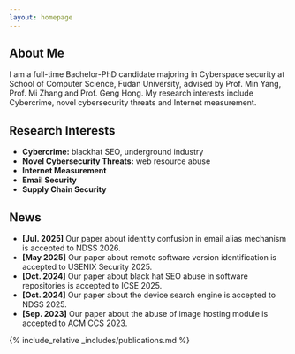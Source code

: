 ```yaml
---
layout: homepage
---
```


## About Me

I am a full-time Bachelor-PhD candidate majoring in Cyberspace security at School of Computer Science, Fudan University, advised by Prof. Min Yang, Prof. Mi Zhang and Prof. Geng Hong. My research interests include Cybercrime, novel cybersecurity threats and Internet measurement.

## Research Interests

- **Cybercrime:** blackhat SEO, underground industry
- **Novel Cybersecurity Threats:** web resource abuse
- **Internet Measurement** 
- **Email Security**
- **Supply Chain Security**

## News

- **[Jul. 2025]** Our paper about identity confusion in email alias mechanism is accepted to NDSS 2026.
- **[May 2025]** Our paper about remote software version identification is accepted to USENIX Security 2025.
- **[Oct. 2024]** Our paper about black hat SEO abuse in software repositories is accepted to ICSE 2025.
- **[Oct. 2024]** Our paper about the device search engine is accepted to NDSS 2025.
- **[Sep. 2023]** Our paper about the abuse of image hosting module is accepted to ACM CCS 2023.


{% include_relative _includes/publications.md %}

<!-- {% include_relative _includes/services.md %} -->
